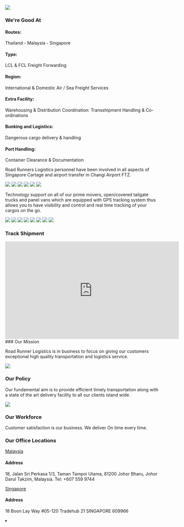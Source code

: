 
<img src= 
"https://scontent.fszb1-1.fna.fbcdn.net/v/t1.0-9/fr/cp0/e15/q65/10494713_406815229458378_6626168703194211090_n.jpg?oh=82508206d4583ada05dce71f368de376&oe=5B3CF6D6">

### We're Good At

#### Routes: 
Thailand - Malaysia - Singapore 
#### Type: 
LCL & FCL Freight Forwarding 
#### Region: 
International & Domestic Air / Sea Freight Services 
#### Extra Facility: 
Warehousing & Distribution 
Coordination: Transshipment Handling & Co-ordinations
#### Bunking and Logistics: 
Dangerous cargo delivery & handling 
#### Port Handling: 
Container Clearance & Documentation

Road Runners Logistics personnel have been involved in all aspects of Singapore Cartage and airport transfer in Changi Airport FTZ.

<img src="https://scontent.fszb1-1.fna.fbcdn.net/v/t31.0-8/fr/cp0/e15/q65/882416_219972831475953_1083828457_o.jpg?_nc_cat=0&oh=7f83cd77a7d50dcd8799d029ed3859f5&oe=5B3E0D69">

<img src="https://scontent.fszb1-1.fna.fbcdn.net/v/t31.0-8/fr/cp0/e15/q65/894556_219972154809354_1275602076_o.jpg?oh=42e25dd8b8c13eb91a8c30c888cfc5e8&oe=5B3C7582">

<img src="https://scontent.fszb1-1.fna.fbcdn.net/v/t31.0-8/fr/cp0/e15/q65/894414_219972508142652_1946192806_o.jpg?oh=b3c8ae6466893ffd26463e7bf12b1734&oe=5B2E060E">

<img src="https://scontent.fszb1-1.fna.fbcdn.net/v/t31.0-8/fr/cp0/e15/q65/892327_219973711475865_144381385_o.jpg?oh=e6c3734bdfaf5da6ffbc61cbeb1d343f&oe=5B38F889">

<img src="https://scontent.fszb1-1.fna.fbcdn.net/v/t31.0-8/fr/cp0/e15/q65/665771_165544480252122_313346264_o.jpg?oh=11e12edec94d9b466f0849b8519dd3ee&oe=5B35C601">

<img src="https://scontent.fszb1-1.fna.fbcdn.net/v/t1.0-9/fr/cp0/e15/q65/66559_153618801444690_1953227801_n.jpg?oh=43d912271e1f3a99ca48ae6e5fda9f18&oe=5B2C170F">

Technology support on all of our prime movers, open/covered tailgate trucks and panel vans which are equipped with GPS tracking system thus allows you to have visibility and control and real time tracking of your cargos on the go. 

<img src="https://scontent.fszb1-1.fna.fbcdn.net/v/t31.0-8/fr/cp0/e15/q65/220606_219974681475768_1873395751_o.jpg?oh=f00126cca5885c3d4cbe36c92e46b65b&oe=5B490C85">

<img src="https://scontent.fszb1-1.fna.fbcdn.net/v/t31.0-8/fr/cp0/e15/q65/892327_219973711475865_144381385_o.jpg?oh=e6c3734bdfaf5da6ffbc61cbeb1d343f&oe=5B38F889">

<img src="https://scontent.fszb1-1.fna.fbcdn.net/v/t31.0-8/fr/cp0/e15/q65/178240_165545033585400_256983551_o.jpg?oh=9de59dcd93d2ca2af8c9db1f159407c8&oe=5B4967EB">

<img src="https://scontent.fszb1-1.fna.fbcdn.net/v/t31.0-8/fr/cp0/e15/q65/664374_165545953585308_1378172855_o.jpg?oh=ed26a8aa29a0a87258af46a203edb011&oe=5B33438B">

<img src="https://scontent.fszb1-1.fna.fbcdn.net/v/t1.0-9/fr/cp0/e15/q65/523513_165545730251997_1071726371_n.jpg?oh=cd17a5056f64a0a1f0113c4efbe33831&oe=5B32A51D">

<img src="https://scontent.fszb1-1.fna.fbcdn.net/v/t31.0-8/fr/cp0/e15/q65/178259_165543570252213_1867411073_o.jpg?oh=39705831a04e7ae02828c41ac08a95bd&oe=5B37F8C9">

<img src="https://scontent.fszb1-1.fna.fbcdn.net/v/t31.0-8/fr/cp0/e15/q65/131717_165544303585473_935311603_o.jpg?oh=7866bbf48920538346d277953fd1d2ad&oe=5B3AF869">

<img src="https://scontent.fszb1-1.fna.fbcdn.net/v/t31.0-8/fr/cp0/e15/q65/882888_219974471475789_1538169954_o.jpg?oh=9afc7d19d4771e1b05ed564ac5df880a&oe=5B4A99F3">

<img srv="https://scontent.fszb1-1.fna.fbcdn.net/v/t1.0-9/fr/cp0/e15/q65/379171_165544416918795_1692822194_n.jpg?oh=aa91b0f04e2b14fbacab205070e37d45&oe=5B00D38D">

### Track Shipment 
<iframe width= "560" height="315" src="https://roadrunner2018.aftership.com" frameborder="0" allowfullscreen></iframe>
### Our Mission

Road Runner Logistics is in business to focus on giving our customers exceptional high quality transportation and logistics service.

<img src="http://www.roadrunners.com.sg/images/family.jpg">

### Our Policy

Our fundamental aim is to provide efficient timely transportation along with a state of the art delivery facility to all our clients island wide.

<img src="http://www.roadrunners.com.sg/images/group.JPG?Action=thumbnail&algorithm=fill_proportional&width=400&height=200">

### Our Workforce

Customer satisfaction is our business. We deliver On time every time.

### Our Office Locations

[Malaysia](https://www.google.com/maps/search/18,+Jalan+Perkasa+1%2F3,+Taman+Tampoi+Utama,++81200+Johor/@43.5942335,-72.2594197,7.75z)
#### Address
18, Jalan Sri Perkasa 1/3, 
Taman Tampoi Utama, 
81200 Johor Bharu,
Johor Darul Takzim,
Malaysia.
Tel: +607 559 9744

[Singapore](https://www.google.com/maps/search/18+Boon+Lay+Way+%2305-120+Tradehub+21+SINGAPORE+609966/@1.3278038,103.7536736,17z) 
#### Address
18 Boon Lay Way
#05-120 Tradehub 21
SINGAPORE 609966 

<li><a href="https://www.facebook.com/Roadrunner-Logistics-M-Sdn-Bhd-153610754778828" title="Visit us on Facebook" class="social-link--facebook icon-facebook"></a></li>

